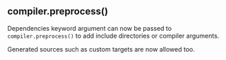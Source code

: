 ## compiler.preprocess()

Dependencies keyword argument can now be passed to `compiler.preprocess()` to
add include directories or compiler arguments.

Generated sources such as custom targets are now allowed too.
